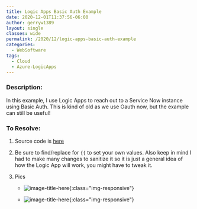 ```yaml
---
title: Logic Apps Basic Auth Example
date: 2020-12-01T11:37:56-06:00
author: gerryw1389
layout: single
classes: wide
permalink: /2020/12/logic-apps-basic-auth-example
categories:
  - WebSoftware
tags:
  - Cloud
  - Azure-LogicApps
---
```

<!--more-->

### Description:

In this example, I use Logic Apps to reach out to a Service Now instance using Basic Auth. This is kind of old as we use Oauth now, but the example can still be useful!

### To Resolve:

1. Source code is [here](https://github.com/gerryw1389/gerryw1389.github.io/blob/main/assets/code/logic-apps/basic-auth-example-read-sn.json)

2. Be sure to find/replace for `{{` to set your own values. Also keep in mind I had to make many changes to sanitize it so it is just a general idea of how the Logic App will work, you might have to tweak it.

3. Pics

   - ![image-title-here](https://automationadmin.com/assets/images/uploads/2020/12/basic-auth1.jpg){:class="img-responsive"}

   - ![image-title-here](https://automationadmin.com/assets/images/uploads/2020/12/basic-auth-2.jpg){:class="img-responsive"}